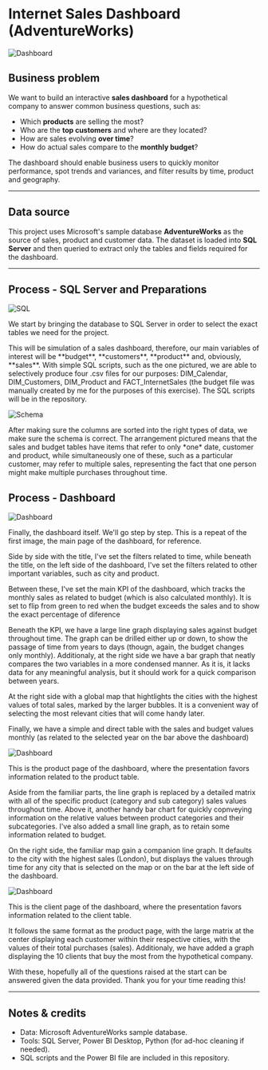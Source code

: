 # Internet Sales Dashboard (AdventureWorks) 
![Dashboard](https://github.com/user-attachments/assets/9845983e-87f2-47c7-b746-9666d7ee3d2a)

## Business problem
We want to build an interactive **sales dashboard** for a hypothetical company to answer common business questions, such as:

- Which **products** are selling the most?  
- Who are the **top customers** and where are they located?  
- How are sales evolving **over time**?  
- How do actual sales compare to the **monthly budget**?

The dashboard should enable business users to quickly monitor performance, spot trends and variances, and filter results by time, product and geography.

---

## Data source
This project uses Microsoft's sample database **AdventureWorks** as the source of sales, product and customer data. The dataset is loaded into **SQL Server** and then queried to extract only the tables and fields required for the dashboard.

---

## Process - SQL Server and Preparations
![SQL](https://github.com/user-attachments/assets/64eac49d-94cd-41d2-a11a-7ae2f77bed51)
<p>
We start by bringing the database to SQL Server in order to select the exact tables we need for the project. 
</p>
<p>
This will be simulation of a sales dashboard, therefore, our main variables of interest will be **budget**, **customers**, **product** and, obviously, **sales**. With simple SQL scripts, such as the one pictured, we are able to selectively produce four .csv files for our purposes: DIM_Calendar, DIM_Customers, DIM_Product and FACT_InternetSales (the budget file was manually created by me for the purposes of this exercise). The SQL scripts will be in the repository.
</p>

![Schema](https://github.com/user-attachments/assets/d39e27e9-c581-44bd-9549-a7ad589ea694)

<p>
After making sure the columns are sorted into the right types of data, we make sure the schema is correct. The arrangement pictured means that the sales and budget tables have items that refer to only *one* date, customer and product, while simultaneously one of these, such as a particular customer, may refer to multiple sales, representing the fact that one person might make multiple purchases throughout time.
</p>

## Process - Dashboard
![Dashboard](https://github.com/user-attachments/assets/9845983e-87f2-47c7-b746-9666d7ee3d2a)

<p> Finally, the dashboard itself. We'll go step by step. This is a repeat of the first image, the main page of the dashboard, for reference.
</p>
<p>
Side by side with the title, I've set the filters related to time, while beneath the title, on the left side of the dashboard, I've set the filters related to other important variables, such as city and product.
</p>
<p>
Between these, I've set the main KPI of the dashboard, which tracks the monthly sales as related to budget (which is also calculated monthly). It is set to flip from green to red when the budget exceeds the sales and to show the exact percentage of diference  
</p>
<p>
Beneath the KPI, we have a large line graph displaying sales against budget throughout time. The graph can be drilled either up or down, to show the passage of time from years to days (thougn, again, the budget changes only monthly). Additionaly, at the right side we have a bar graph that neatly compares the two variables in a more condensed manner. As it is, it lacks data for any meaningful analysis, but it should work for a quick comparison between years.
</p>
<p>
At the right side with a global map that hightlights the cities with the highest values of total sales, marked by the larger bubbles. It is a convenient way of selecting the most relevant cities that will come handy later. 
</p>
<p>
Finally, we have a simple and direct table with the sales and budget values monthly (as related to the selected year on the bar above the dashboard) 
</p>

![Dashboard](https://github.com/user-attachments/assets/f18ddc27-977c-40b0-ad18-2ea90145155f)

<p>
This is the product page of the dashboard, where the presentation favors information related to the product table. 
</p>
<p>
Aside from the familiar parts, the line graph is replaced by a detailed matrix with all of the specific product (category and sub category) sales values throughout time. Above it, another handy bar chart for quickly copnveying information on the relative values between product categories and their subcategories. I've also added a small line graph, as to retain some information related to budget. 
</p>
<p>
On the right side, the familiar map gain a companion line graph. It defaults to the city with the highest sales (London), but displays the values through time for any city that is selected on the map or on the bar at the left side of the dashboard.
</p>

![Dashboard](https://github.com/user-attachments/assets/e4d5d845-b0c5-4f2b-b498-018d26de5d9d)

<p>
This is the client page of the dashboard, where the presentation favors information related to the client table. 
</p>
<p>
It follows the same format as the product page, with the large matrix at the center displaying each customer within their respective cities, with the values of their total purchases (sales). Additionaly, we have added a graph displaying the 10 clients that buy the most from the hypothetical company. 
</p>
<p>
With these, hopefully all of the questions raised at the start can be answered given the data provided. Thank you for your time reading this!
</p>

---

## Notes & credits
- Data: Microsoft AdventureWorks sample database.  
- Tools: SQL Server, Power BI Desktop, Python (for ad-hoc cleaning if needed).  
- SQL scripts and the Power BI file are included in this repository.
